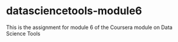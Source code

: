 # datasciencetools-module6
This is the assignment for module 6 of the Coursera module on Data Science Tools

